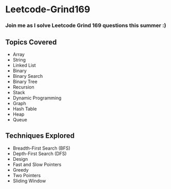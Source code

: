 # Leetcode-Grind169

### Join me as I solve Leetcode Grind 169 questions this summer :)

## Topics Covered
- Array
- String
- Linked List
- Binary
- Binary Search
- Binary Tree
- Recursion
- Stack
- Dynamic Programming
- Graph
- Hash Table
- Heap
- Queue


## Techniques Explored
- Breadth-First Search (BFS)
- Depth-First Search (DFS)
- Design
- Fast and Slow Pointers
- Greedy
- Two Pointers
- Sliding Window

